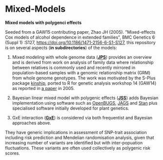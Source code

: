 # Mixed-Models

**Mixed models with polygenci effects**

Seeded from a GAW15 contributing paper, Zhao JH (2005). "Mixed-effects Cox models of alcohol dependence in extended families", BMC Genetics 6 (Suppl 1) :S127, https://doi.org/10.1186/1471-2156-6-S1-S127, this repository is on several aspects (**in subdirectories**) of the models:

1. Mixed modeling with whole genome data (**[JPS](JPS)**) provides an overview and is derived from work on analysis of family data where relationship between relatives is commonly 
used and recently mirrored in population-based samples with a genomic relationship matrix (GRM) from whole genome genotypes. The work was motivated by the S-Plus package 
[kinship](http://www.mayo.edu/research/departments-divisions/department-health-sciences-research/division-biomedical-statistics-informatics/software/s-plus-r-functions), ported to 
R for genetic analysis workshop 14 (GAW14) as reported in [a paper](https://bmcgenet.biomedcentral.com/articles/10.1186/1471-2156-6-S1-S127) in 2005.

2. Bayesian linear mixed model with polygenic effects (**[JSS](JSS)**) adds Bayesian implementation using software such as [OpenBUGS](http://openbugs.net/w/FrontPage), 
[JAGS](http://mcmc-jags.sourceforge.net/) and [Stan](http://mc-stan.org/) plus specialised software initially developed for plant genetics.

3. GxE interaction (**[GxE](GxE)**) is considered via both frequentist and Bayesian approaches above.

They have generic implications in assessment of SNP-trait association including risk prediction and Mendelian randomisation analysis, given that increasing number of variants are 
identified but with inter-popuation fluctuations. These variants are often used collectively as polygenic risk scores.
